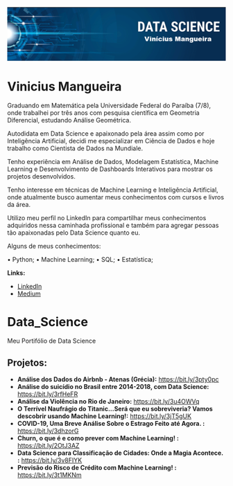 <p align="center">
  <img src="banner.png" >
</p>

# Vinicius Mangueira

Graduando em Matemática pela Universidade Federal do Paraíba (7/8), onde trabalhei por três anos com pesquisa científica em Geometria Diferencial, estudando Análise Geométrica.

Autodidata em Data Science e apaixonado pela área assim como por Inteligência Artificial, decidi me especializar em Ciência de Dados e hoje trabalho como Cientista de Dados na Mundiale.

Tenho experiência em Análise de Dados, Modelagem Estatística, Machine Learning e Desenvolvimento de Dashboards Interativos para mostrar os projetos desenvolvidos.

Tenho interesse em técnicas de Machine Learning e Inteligência Artificial, onde atualmente busco aumentar meus conhecimentos com cursos e livros da área.

Utilizo meu perfil no LinkedIn para compartilhar meus conhecimentos adquiridos nessa caminhada profissional e também para agregar pessoas tão apaixonadas pelo Data Science quanto eu.

Alguns de meus conhecimentos:

• Python;
• Machine Learning;
• SQL;
• Estatística;

**Links:**
* [LinkedIn](https://www.linkedin.com/in/vinícius-mangueira-a94aa5204/)
* [Medium](https://medium.com/@viniciusrfm)


# Data_Science
Meu Portifólio de Data Science

## Projetos:

* **Análise dos Dados do Airbnb - Atenas (Grécia):** https://bit.ly/3pty0pc
* **Análise do suicídio no Brasil entre 2014-2018, com Data Science:** https://bit.ly/3rfHeFR
* **Análise da Violência no Rio de Janeiro:** https://bit.ly/3u4OWVq
* **O Terrível Naufrágio do Titanic...Será que eu sobreviveria? Vamos descobrir usando Machine Learning!:** https://bit.ly/3jT5gUK
* **COVID-19, Uma Breve Análise Sobre o Estrago Feito até Agora. :** https://bit.ly/3dhzorG
* **Churn, o que é e como prever com Machine Learning! :** https://bit.ly/2OtJ3AZ
* **Data Science para Classificação de Cidades: Onde a Magia Acontece. :** https://bit.ly/3v8FIYK
* **Previsão do Risco de Crédito com Machine Learning! :** https://bit.ly/3t1MKNm
